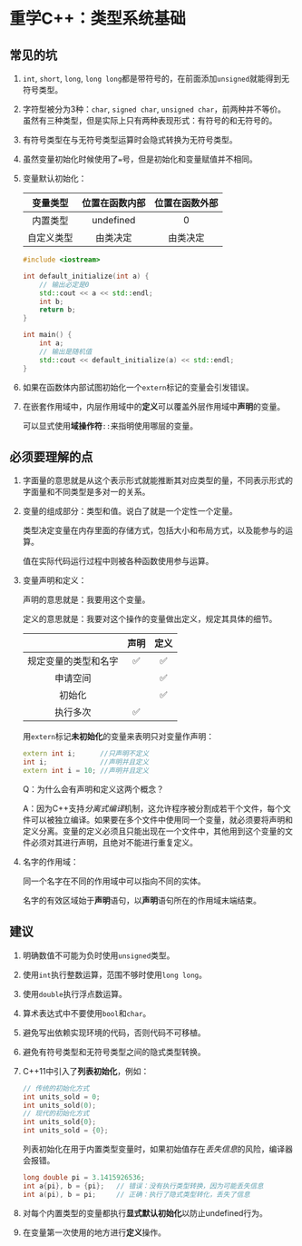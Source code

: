 # 重学C++：类型系统基础


## 常见的坑

1. `int`, `short`, `long`, `long long`都是带符号的，在前面添加`unsigned`就能得到无符号类型。

2. 字符型被分为3种：`char`, `signed char`, `unsigned char`，前两种并不等价。
   虽然有三种类型，但是实际上只有两种表现形式：有符号的和无符号的。
   
3. 有符号类型在与无符号类型运算时会隐式转换为无符号类型。

4. 虽然变量初始化时候使用了`=`号，但是初始化和变量赋值并不相同。

5. 变量默认初始化：

   |  变量类型  | 位置在函数内部 | 位置在函数外部 |
   | :--------: | :------------: | :------------: |
   |  内置类型  |   undefined    |       0        |
   | 自定义类型 |    由类决定    |    由类决定    |

   ```C++
   #include <iostream>
   
   int default_initialize(int a) {
       // 输出必定是0
       std::cout << a << std::endl;
       int b;
       return b;
   }
   
   int main() {
       int a;
       // 输出是随机值
       std::cout << default_initialize(a) << std::endl; 
   }
   ```

6. 如果在函数体内部试图初始化一个`extern`标记的变量会引发错误。

7. 在嵌套作用域中，内层作用域中的**定义**可以覆盖外层作用域中**声明**的变量。

   可以显式使用**域操作符**`::`来指明使用哪层的变量。
   

## 必须要理解的点

1. 字面量的意思就是从这个表示形式就能推断其对应类型的量，不同表示形式的字面量和不同类型是多对一的关系。

2. 变量的组成部分：类型和值。说白了就是一个定性一个定量。

   类型决定变量在内存里面的存储方式，包括大小和布局方式，以及能参与的运算。

   值在实际代码运行过程中则被各种函数使用参与运算。

3. 变量声明和定义：

   声明的意思就是：我要用这个变量。

   定义的意思就是：我要对这个操作的变量做出定义，规定其具体的细节。

   |                      | 声明 | 定义 |
   | :------------------: | :--: | :--: |
   | 规定变量的类型和名字 |  ✅   |  ✅   |
   |       申请空间       |      |  ✅   |
   |        初始化        |      |  ✅   |
   |       执行多次       |  ✅   |      |

   用`extern`标记**未初始化**的变量来表明只对变量作声明：

   ```C++
   extern int i;      //只声明不定义
   int i;             //声明并且定义
   extern int i = 10; //声明并且定义
   ```

   Q：为什么会有声明和定义这两个概念？

   A：因为C++支持*分离式编译*机制，这允许程序被分割成若干个文件，每个文件可以被独立编译。如果要在多个文件中使用同一个变量，就必须要将声明和定义分离。变量的定义必须且只能出现在一个文件中，其他用到这个变量的文件必须对其进行声明，且绝对不能进行重复定义。

4. 名字的作用域：

   同一个名字在不同的作用域中可以指向不同的实体。

   名字的有效区域始于**声明**语句，以**声明**语句所在的作用域末端结束。
   

## 建议

1. 明确数值不可能为负时使用`unsigned`类型。

2. 使用`int`执行整数运算，范围不够时使用`long long`。

3. 使用`double`执行浮点数运算。

4. 算术表达式中不要使用`bool`和`char`。

5. 避免写出依赖实现环境的代码，否则代码不可移植。

6. 避免有符号类型和无符号类型之间的隐式类型转换。

7. C++11中引入了**列表初始化**，例如：

   ```C++
   // 传统的初始化方式
   int units_sold = 0;
   int units_sold(0);
   // 现代的初始化方式
   int units_sold{0};
   int units_sold = {0};
   ```

   列表初始化在用于内置类型变量时，如果初始值存在*丢失信息*的风险，编译器会报错。

   ```C++
   long double pi = 3.1415926536;
   int a{pi}, b = {pi};   // 错误：没有执行类型转换，因为可能丢失信息
   int a(pi), b = pi;     // 正确：执行了隐式类型转化，丢失了信息
   ```

8. 对每个内置类型的变量都执行**显式默认初始化**以防止undefined行为。

9. 在变量第一次使用的地方进行**定义**操作。


